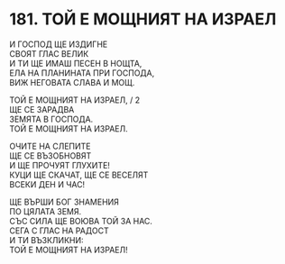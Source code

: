 # 181. ТОЙ Е МОЩНИЯТ НА ИЗРАЕЛ  
  
И ГОСПОД ЩЕ ИЗДИГНЕ  
СВОЯТ ГЛАС ВЕЛИК  
И ТИ ЩЕ ИМАШ ПЕСЕН В НОЩТА,  
ЕЛА НА ПЛАНИНАТА ПРИ ГОСПОДА,  
ВИЖ НЕГОВАТА СЛАВА И МОЩ.  
  
ТОЙ Е МОЩНИЯТ НА ИЗРАЕЛ, / 2  
ЩЕ СЕ ЗАРАДВА  
ЗЕМЯТА В ГОСПОДА.  
ТОЙ Е МОЩНИЯТ НА ИЗРАЕЛ.  
  
ОЧИТЕ НА СЛЕПИТЕ  
ЩЕ СЕ ВЪЗОБНОВЯТ  
И ЩЕ ПРОЧУЯТ ГЛУХИТЕ!  
КУЦИ ЩЕ СКАЧАТ, ЩЕ СЕ ВЕСЕЛЯТ  
ВСЕКИ ДЕН И ЧАС!  
  
ЩЕ ВЪРШИ БОГ ЗНАМЕНИЯ  
ПО ЦЯЛАТА ЗЕМЯ.  
СЪС СИЛА ЩЕ ВОЮВА ТОЙ ЗА НАС.  
СЕГА С ГЛАС НА РАДОСТ  
И ТИ ВЪЗКЛИКНИ:  
ТОЙ Е МОЩНИЯТ НА ИЗРАЕЛ!  


<DownloadsButton pdf="/pdf/181-toj-e-moshtniqt-na-izrael.pdf" />

<DownloadChordsButton pdf="/chords/181-toj-e-moshtniqt-na-izrael_akord.pdf"/>
